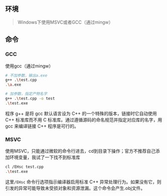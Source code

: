 ## 环境

> Windows下使用MSVC或者GCC（通过mingw）


## 命令

### GCC
使用gcc（通过mingw）
```sh
# 不加参数，输出a.exe
g++ .\test.cpp
.\a.exe

# 加参数，指定产物名字
g++ .\test.cpp -o test
.\test.exe
```

程序 g++ 是将 gcc 默认语言设为 C++ 的一个特殊的版本，链接时它自动使用 C++ 标准库而不用 C 标准库。通过遵循源码的命名规范并指定对应库的名字，用 gcc 来编译链接 C++ 程序是可行的。

### MSVC
使用MSVC，只能通过微软的命令行进去，cd到目录下操作；官方不推荐自己添加环境变量，我试了一下找不到标准库
```sh
cl /EHsc test.cpp
.\test.exe
```

这里`/EHsc` 命令行选项指示编译器启用标准 C++ 异常处理行为。如果没有它，则引发的异常可能导致未受损对象和资源泄漏。这个命令会产生.obj文件。